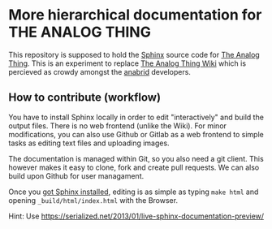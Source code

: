 # More hierarchical documentation for THE ANALOG THING

This repository is supposed to hold the [Sphinx](https://sphinx-doc.org/)
source code for [The Analog Thing](https://the-analog-thing.org/). 
This is an experiment to replace 
[The Analog Thing Wiki](https://the-analog-thing.org/wiki/) which is 
percieved as crowdy amongst the 
[anabrid](https://anabrid.com/) developers.

## How to contribute (workflow)

You have to install Sphinx locally in order to edit "interactively" and
build the output files. There is no web frontend (unlike the Wiki).
For minor modifications, you can also use Github or Gitlab as a web
frontend to simple tasks as editing text files and uploading images.

The documentation is managed within Git, so you also need a git client.
This however makes it easy to clone, fork and create pull requests.
We can also build upon Github for user managament.

Once you [got Sphinx installed](https://www.sphinx-doc.org/en/master/usage/installation.html),
editing is as simple as typing `make html` and opening `_build/html/index.html`
with the Browser.

Hint: Use https://serialized.net/2013/01/live-sphinx-documentation-preview/
